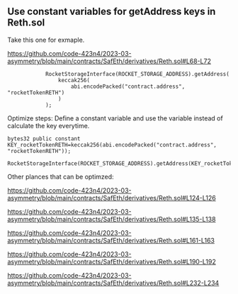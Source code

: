 ## Use constant variables for getAddress keys in Reth.sol

Take this one for exmaple.

https://github.com/code-423n4/2023-03-asymmetry/blob/main/contracts/SafEth/derivatives/Reth.sol#L68-L72
```
            RocketStorageInterface(ROCKET_STORAGE_ADDRESS).getAddress(
                keccak256(
                    abi.encodePacked("contract.address", "rocketTokenRETH")
                )
            );
```

Optimize steps:
Define a constant variable and use the variable instead of calculate the key everytime.

```
bytes32 public constant KEY_rocketTokenRETH=keccak256(abi.encodePacked("contract.address", "rocketTokenRETH"));

RocketStorageInterface(ROCKET_STORAGE_ADDRESS).getAddress(KEY_rocketTokenRETH);
```

Other plances that can be optimzed:

https://github.com/code-423n4/2023-03-asymmetry/blob/main/contracts/SafEth/derivatives/Reth.sol#L124-L126

https://github.com/code-423n4/2023-03-asymmetry/blob/main/contracts/SafEth/derivatives/Reth.sol#L135-L138

https://github.com/code-423n4/2023-03-asymmetry/blob/main/contracts/SafEth/derivatives/Reth.sol#L161-L163

https://github.com/code-423n4/2023-03-asymmetry/blob/main/contracts/SafEth/derivatives/Reth.sol#L190-L192

https://github.com/code-423n4/2023-03-asymmetry/blob/main/contracts/SafEth/derivatives/Reth.sol#L232-L234